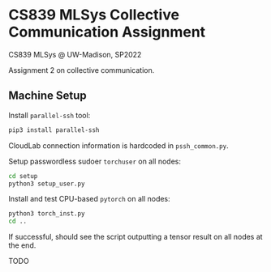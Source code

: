 # CS839 MLSys Collective Communication Assignment

CS839 MLSys @ UW-Madison, SP2022

Assignment 2 on collective communication.


## Machine Setup

Install `parallel-ssh` tool:

```bash
pip3 install parallel-ssh
```

CloudLab connection information is hardcoded in `pssh_common.py`.

Setup passwordless sudoer `torchuser` on all nodes:

```bash
cd setup
python3 setup_user.py
```

Install and test CPU-based `pytorch` on all nodes:

```bash
python3 torch_inst.py
cd ..
```

If successful, should see the script outputting a tensor result on all nodes at the end.


TODO
